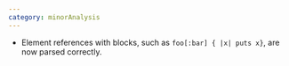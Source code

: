 ```yaml
---
category: minorAnalysis
---
```

* Element references with blocks, such as `foo[:bar] { |x| puts x}`, are now parsed correctly.